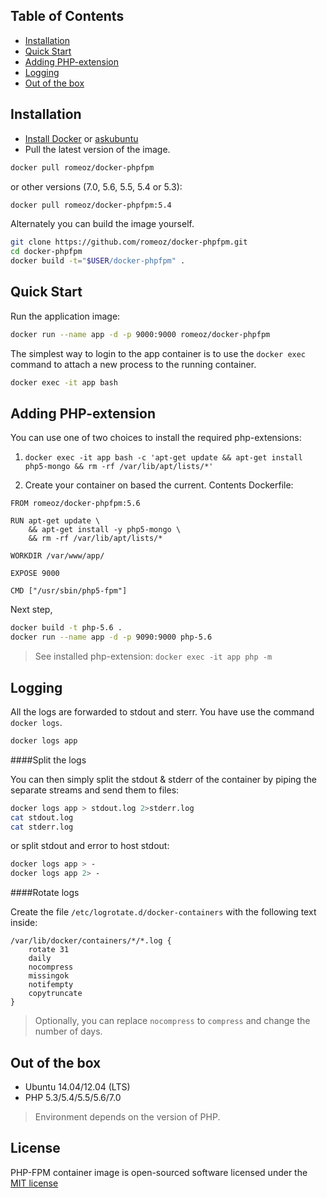 Table of Contents
-------------------

 * [Installation](#installation)
 * [Quick Start](#quick-start)
 * [Adding PHP-extension](#adding-php-extension) 
 * [Logging](#logging)
 * [Out of the box](#out-of-the-box)

Installation
-------------------

 * [Install Docker](https://docs.docker.com/installation/) or [askubuntu](http://askubuntu.com/a/473720)
 * Pull the latest version of the image.
 
```bash
docker pull romeoz/docker-phpfpm
```

or other versions (7.0, 5.6, 5.5, 5.4 or 5.3):

```bash
docker pull romeoz/docker-phpfpm:5.4
```

Alternately you can build the image yourself.

```bash
git clone https://github.com/romeoz/docker-phpfpm.git
cd docker-phpfpm
docker build -t="$USER/docker-phpfpm" .
```

Quick Start
-------------------

Run the application image:

```bash
docker run --name app -d -p 9000:9000 romeoz/docker-phpfpm
```

The simplest way to login to the app container is to use the `docker exec` command to attach a new process to the running container.

```bash
docker exec -it app bash
```

Adding PHP-extension
-------------------

You can use one of two choices to install the required php-extensions:

1. `docker exec -it app bash -c 'apt-get update && apt-get install php5-mongo && rm -rf /var/lib/apt/lists/*'`

2. Create your container on based the current. Сontents Dockerfile:

```
FROM romeoz/docker-phpfpm:5.6

RUN apt-get update \
    && apt-get install -y php5-mongo \
    && rm -rf /var/lib/apt/lists/* 

WORKDIR /var/www/app/

EXPOSE 9000

CMD ["/usr/sbin/php5-fpm"]
```

Next step,

```bash
docker build -t php-5.6 .
docker run --name app -d -p 9090:9000 php-5.6
```

>See installed php-extension: `docker exec -it app php -m`

Logging
-------------------

All the logs are forwarded to stdout and sterr. You have use the command `docker logs`.

```bash
docker logs app
```

####Split the logs

You can then simply split the stdout & stderr of the container by piping the separate streams and send them to files:

```bash
docker logs app > stdout.log 2>stderr.log
cat stdout.log
cat stderr.log
```

or split stdout and error to host stdout:

```bash
docker logs app > -
docker logs app 2> -
```

####Rotate logs

Create the file `/etc/logrotate.d/docker-containers` with the following text inside:

```
/var/lib/docker/containers/*/*.log {
    rotate 31
    daily
    nocompress
    missingok
    notifempty
    copytruncate
}
```
> Optionally, you can replace `nocompress` to `compress` and change the number of days.

Out of the box
-------------------
 * Ubuntu 14.04/12.04 (LTS) 
 * PHP 5.3/5.4/5.5/5.6/7.0 

>Environment depends on the version of PHP.

License
-------------------

PHP-FPM container image is open-sourced software licensed under the [MIT license](http://opensource.org/licenses/MIT)